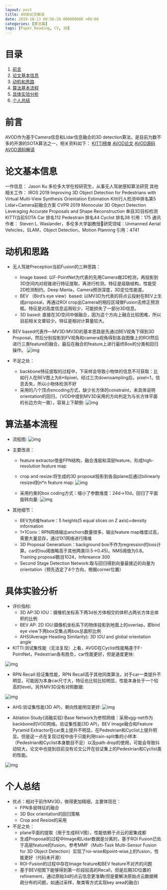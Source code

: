 ```yaml
---
layout: post
title: AVOD论文解读
date: 2019-10-13 00:56:20.000000000 +09:00
categories: [算法篇]
tags: [Paper_Reading, CV, 3D]
---
```


# 目录

1.  [前言](#org2bf16eb)
2.  [论文基本信息](#org985bb71)
3.  [动机和思路](#orgd5f326c)
4.  [算法基本流程](#org989a304)
5.  [具体实验分析](#orgf1dde18)
6.  [个人总结](#org961c653)


<a id="org2bf16eb"></a>

# 前言

AVOD作为基于Camera信息和Lidar信息融合的3D detection算法，是目前为数不多的开源的SOTA算法之一，相关资料如下：
[KITTI榜单](http://www.cvlibs.net/datasets/kitti/eval_object.php?obj_benchmark=bev)
[AVOD论文](https://arxiv.org/pdf/1712.02294.pdf)
[AVOD源码](https://github.com/kujason/avod)
[AVOD源码解读](https://blog.csdn.net/sunny0660/article/details/104078746)


<a id="org985bb71"></a>

# 论文基本信息

一作信息：
Jason Ku 多伦多大学在校研究生，从事无人驾驶感知算法研究
其他相关工作：
IROS 2019  Improving 3D Object Detection for Pedestrians with Virtual Multi-View Synthesis Orientation Estimation
Kitti行人检测中排名第5  Lidar+Camera前融合方案
CVPR 2019  Monocular 3D Object Detection Leveraging Accurate Proposals and Shape Reconstruction
单目3D目标检测 KITTI当前SOTA  Car 排名112 Pedestrain 排名44 Cyclist 排名38
引用：175
通讯作者：
Steven L. Waslander，多伦多大学副教授研究领域：Unmanned Aerial Vehicles，SLAM，Object Detection，Motion Planning
引用：4741


<a id="orgd5f326c"></a>

# 动机和思路

-   无人驾驶Preception当前Fusion的三种思路：
    -   Image based: 以F-PointNet为代表的先用Camera做2D检测，再投影到3D空间内对视锥进行特征提取，再进行检测。特征是级联结构，性能受2D检测制约。Deep Manta，Camera预测深度，3D定位性能差。
    -   BEV （Bird’s eye view）based: 以MV3D为代表的将点云投射在BEV上生成proposal，再通过ROI crop出Camera的相应区域做Fusion去修正预测框。特征是对高度信息运用较少，可能损失了一部分3D信息。
    -   3D based: 直接在3D空间中做融合，因为这个方向上融合比较困难，所以目前相关文章较少。特征是相对计算量较大。
-   BEV based代表作—MV3D:MV3D的基本思路是先通过BEV视角下得到3D Proposal，然后分别投影到FV视角和camera视角得到各自图像上的ROI然后进行三类feature的融合，最后在融合的feature上进行最终Box的分类和回归操作。
    ![img](https://github.com/ZhengWG/Imgs_blog/raw/master/2019-10-13-AVOD%E8%AE%BA%E6%96%87%E8%A7%A3%E8%AF%BB/2019_10_13_Joint_3D_Proposal_Generation_and_Object_Detection_from_View_Aggregation_20210710_000608.png)

-   不足之处：
    -   backbone特征提取的过程中，下采样会导致小物体的信息不可获取：比如行人在BEV图上为8\*6pixel，经过三次downsampling后，pixel<1，信息丢失，所以小物体检测不好
    -   采用的八个顶点encoding方式，缺少长方体的constraint，未具体说明orientation的回归，（VOD中提到MV3D采用的方向判定为与长方体平面的长边方向一致），容易上下颠倒:
        ![img](https://github.com/ZhengWG/Imgs_blog/raw/master/2019-10-13-AVOD%E8%AE%BA%E6%96%87%E8%A7%A3%E8%AF%BB/2019_10_13_Joint_3D_Proposal_Generation_and_Object_Detection_from_View_Aggregation_20210710_000638.png)


<a id="org989a304"></a>

# 算法基本流程

-   流程图:
    ![img](https://github.com/ZhengWG/Imgs_blog/raw/master/2019-10-13-AVOD%E8%AE%BA%E6%96%87%E8%A7%A3%E8%AF%BB/2019_10_13_Joint_3D_Proposal_Generation_and_Object_Detection_from_View_Aggregation_20210710_000707.png)

-   主要改进：
    -   feature extractor借鉴FPN结构，融合浅层和深层feature，形成high-resolution feature map
    -   crop and resize:将生成的3D proposal投影到各自plane后通过bilinearly resized到n\*n feature map:
        ![img](https://github.com/ZhengWG/Imgs_blog/raw/master/2019-10-13-AVOD%E8%AE%BA%E6%96%87%E8%A7%A3%E8%AF%BB/2019_10_13_Joint_3D_Proposal_Generation_and_Object_Detection_from_View_Aggregation_20210710_001451.png)
    
    -   采用约束的box coding方式：缩小了参数维度：24d->10d，回归了平面旋转向量:
        ![img](https://github.com/ZhengWG/Imgs_blog/raw/master/2019-10-13-AVOD%E8%AE%BA%E6%96%87%E8%A7%A3%E8%AF%BB/2019_10_13_Joint_3D_Proposal_Generation_and_Object_Detection_from_View_Aggregation_20210710_000935.png)

-   其他细节：
    -   BEV为6维feature：5 heights(5 equal slices on Z axis)+density information
    -   1\*1Conv：RPN网络输出anchors数量很多，输出feature map维度过高，需要大量显存，通过1X1网络进行降维
    -   3D Proposal Generatiuon：background box不作为regression的loss计算。car的iou阈值略高于其他两类(0.5→0.45)。NMS阈值为0.8。Training proposal数目1024，Infereance 300
    -   Second Stage Detection Network:取与回归得到向量最接近的向量为orientation（预先选定了4个方向，根据corner位置）


<a id="orgf1dde18"></a>

# 具体实验分析

-   评价指标:
    -   3D AP:3D IOU：摄像机坐标系下两3d长方体相交的体积占两长方体总体积的比例
    -   BEV AP: 2D IOU:摄像机坐标系下的物体投影到地面上的overlap，即bird eye view下两box交集占两box总面积比例
    -   AHS(Average Heading Similarity): 3D IOU and global orientation angle
-   KITTI:测试集性能（无法复现）上看，AVOD在Cyclist性能略差于F-PointNet，Pedestrian各有胜负，car性能更好，但是速度更快:

![img](https://github.com/ZhengWG/Imgs_blog/raw/master/2019-10-13-AVOD%E8%AE%BA%E6%96%87%E8%A7%A3%E8%AF%BB/2019_10_13_Joint_3D_Proposal_Generation_and_Object_Detection_from_View_Aggregation_20210710_001325.png)

-   RPN Recall:验证集性能，RPN Recall高于其他同类算法，对于car一类提升不明显，可能因为本身car尺寸大，特征也比较比较明显，性能本身处于一个较高的level。另外MV3D没有对照数据:

![img](https://github.com/ZhengWG/Imgs_blog/raw/master/2019-10-13-AVOD%E8%AE%BA%E6%96%87%E8%A7%A3%E8%AF%BB/2019_10_13_Joint_3D_Proposal_Generation_and_Object_Detection_from_View_Aggregation_20210710_001548.png)

-   AHS:验证集性能(3D AP)，朝向性能明显更好:
    ![img](https://github.com/ZhengWG/Imgs_blog/raw/master/2019-10-13-AVOD%E8%AE%BA%E6%96%87%E8%A7%A3%E8%AF%BB/2019_10_13_Joint_3D_Proposal_Generation_and_Object_Detection_from_View_Aggregation_20210710_001235.png)

-   Ablation Study(消融实验):Base Network为参照网络：采用vgg-net作为backbone的VOD网络。验证集性能(3D AP)，BEV Image融合和Feature Pyramid Extractor在car类上提升不明显，在Pedestrian和Cyclist上提升明显。但是这一点在复现过程中由于只能利用train-split集的小样本（Pedestrian和Cyclist本身数目不足）以及path drop的使用，可能会导致抖动较大，论文中也提到目前没有论文公开在验证集上的Pedestrian和Cyclist类的性能。

![img](https://github.com/ZhengWG/Imgs_blog/raw/master/2019-10-13-AVOD%E8%AE%BA%E6%96%87%E8%A7%A3%E8%AF%BB/2019_10_13_Joint_3D_Proposal_Generation_and_Object_Detection_from_View_Aggregation_20210710_001157.png)


<a id="org961c653"></a>

# 个人总结

-   优点：相对于前作MV3D，做得更加精细，主要体现在：
    -   FPN多层特征的融合
    -   3D Box orientation的回归策略
    -   Crop and Resize的采用
-   不足之处：
    -   plane平面的提取（用于生成BEV图），性能依赖于点云的密集成都
    -   生成Proposal的过程中Image和Lidar数据是分离的，基于ROI Fusion已处于高层feature的fusion，参考MMF（Multi-Task Multi-Sensor Fusion for 3D Object Detection）实现了roi-wise和point-wise上的fusion，性能更好（代码未开源）
    -   ROI-Fusion的过程中存在Image feature和BEV feature不对齐的问题
    -   基于BEV视图下能够得到第一阶段较高的Recall，但是后期3D位置的refinement，通过原始3d的点云信息更准确(但是要解决原始点云数据稀疏分布的问题，如通过采样，聚类等方式实现key area的融合)

